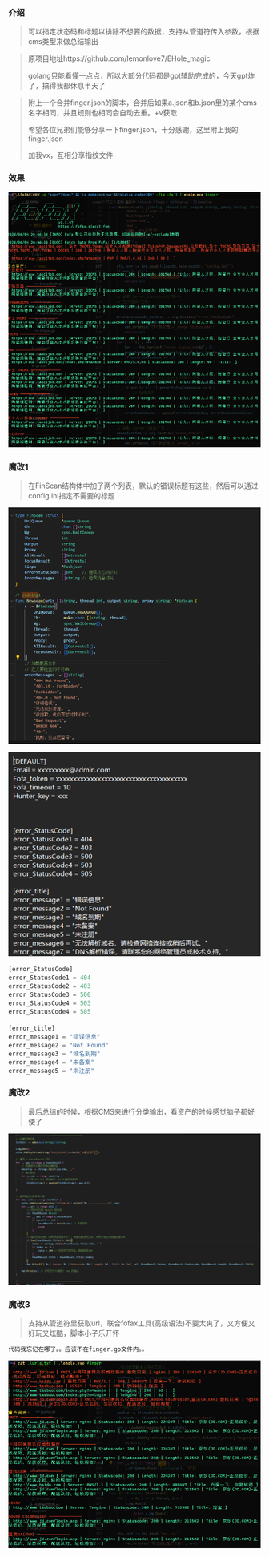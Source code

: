 ### 介绍

> 可以指定状态码和标题以排除不想要的数据，支持从管道符传入参数，根据cms类型来做总结输出

> 原项目地址https://github.com/lemonlove7/EHole_magic
>
> golang只能看懂一点点，所以大部分代码都是gpt辅助完成的，今天gpt炸了，搞得我都休息半天了

> 附上一个合并finger.json的脚本，合并后如果a.json和b.json里的某个cms名字相同，并且规则也相同会自动去重。+v获取
>
> 希望各位兄弟们能够分享一下finger.json，十分感谢，这里附上我的finger.json
>
> 加我vx，互相分享指纹文件



### 效果

![image-20240604204737304](https://github.com/qwe1433223/EHole_magic_magic/blob/main/README.assets/image-20240604204737304.png)



### 魔改1

> 在FinScan结构体中加了两个列表，默认的错误标题有这些，然后可以通过config.ini指定不需要的标题

![image-20240604202019107](https://github.com/qwe1433223/EHole_magic_magic/blob/main/README.assets/image-20240604202019107.png)

![image-20240604202237155](https://github.com/qwe1433223/EHole_magic_magic/blob/main/README.assets/image-20240604202237155.png)

```php
[error_StatusCode]
error_StatusCode1 = 404
error_StatusCode2 = 403
error_StatusCode3 = 500
error_StatusCode4 = 503
error_StatusCode4 = 505

[error_title]
error_message1 = "错误信息"
error_message2 = "Not Found"
error_message3 = "域名到期"
error_message4 = "未备案"
error_message5 = "未注册"
```

### 魔改2

> 最后总结的时候，根据CMS来进行分类输出，看资产的时候感觉脑子都好使了

![image-20240604202531847](https://github.com/qwe1433223/EHole_magic_magic/blob/main/README.assets/image-20240604202531847.png)

### 魔改3

> 支持从管道符里获取url，联合fofax工具(高级语法)不要太爽了，又方便又好玩又炫酷，脚本小子乐开怀

```php
代码我忘记在哪了。。应该不在finger.go文件内。。
```

![image-20240604203505328](https://github.com/qwe1433223/EHole_magic_magic/blob/main/README.assets/image-20240604203505328.png)
